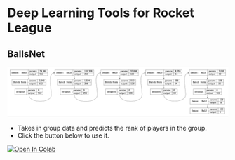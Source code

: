 # Deep Learning Tools for Rocket League
## BallsNet
<p align="center">
  <img src="models/ballsnet/ballsnet_model_diagram.png">
</p>

- Takes in group data and predicts the rank of players in the group.
- Click the button below to use it.
<a target="_blank" href="https://colab.research.google.com/github/AndrewEPrince/codespaces-blank/blob/948f84f280930466452339d92641f42663eee881/models/ballsnet/BallsNetUI.ipynb">
  <img src="https://colab.research.google.com/assets/colab-badge.svg" alt="Open In Colab"/>
</a>


